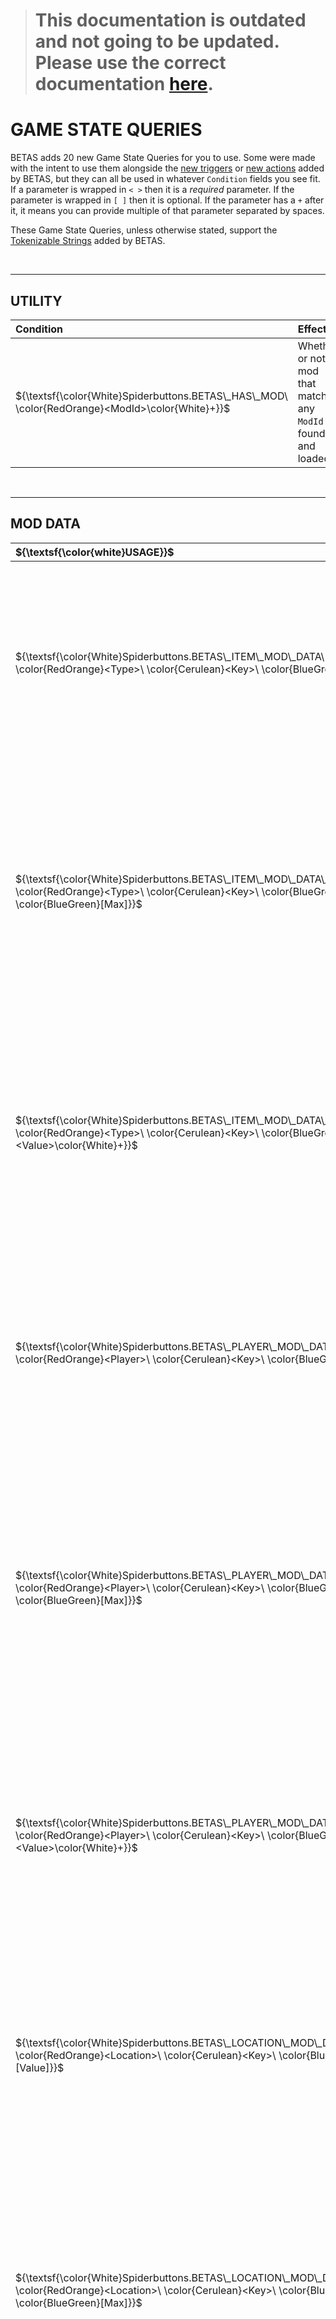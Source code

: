 ﻿> # This documentation is outdated and not going to be updated. Please use the correct documentation [here](https://stardew.button.gay/docs/betas).

# GAME STATE QUERIES

BETAS adds 20 new Game State Queries for you to use. Some were made with the intent to use them alongside the [new triggers](Triggers.md) or [new actions](Actions.md) added by BETAS, but they can all be used in whatever `Condition` fields you see fit. If a parameter is wrapped in `< >` then it is a _required_ parameter. If the parameter is wrapped in `[ ]` then it is optional. If the parameter has a `+` after it, it means you can provide multiple of that parameter separated by spaces.

These Game State Queries, unless otherwise stated, support the [Tokenizable Strings](TokenizableStrings.md) added by BETAS.

<br>

* * *

## UTILITY

| Condition                                                                             | Effect |
|:--------------------------------------------------------------------------------------|:------|
| $`{\textsf{\color{White}Spiderbuttons.BETAS\_HAS\_MOD\ \color{RedOrange}<ModId>\color{White}+}}`$ | Whether or not a mod that matches any `ModId` is found and loaded. |
<br>

* * *

## MOD DATA

| ${\textsf{\color{white}USAGE}}$                                                                                                                                                                                                            | EFFECT                                                                                                                                                                                                                                                          |
|:-------------------------------------------------------------------------------------------------------------------------------------------------------------------------------------------------------------------------------------------|:----------------------------------------------------------------------------------------------------------------------------------------------------------------------------------------------------------------------------------------------------------------|
| $`{\textsf{\color{White}Spiderbuttons.BETAS\_ITEM\_MOD\_DATA\ \color{RedOrange}<Type>\ \color{Cerulean}<Key>\ \color{BlueGreen}[Value]}}`$                                                                  | Whether or not the [specified item](https://stardewvalleywiki.com/Modding:Game_state_queries#For_items_only) has a mod data entry with the given `Key` and `Value`. If no `Value` is given, it checks whether the key exists at all.                            |
| $`{\textsf{\color{White}Spiderbuttons.BETAS\_ITEM\_MOD\_DATA\_RANGE\ \color{RedOrange}<Type>\ \color{Cerulean}<Key>\ \color{BlueGreen}<Min>\ \color{BlueGreen}[Max]}}`$         | If the [specified item](https://stardewvalleywiki.com/Modding:Game_state_queries#For_items_only) has a mod data entry with the given `Key` and the `Value` is an integer, this checks whether that `Value` is between the `Min` and `Max` (default unlimited).  |
| $`{\textsf{\color{White}Spiderbuttons.BETAS\_ITEM\_MOD\_DATA\_CONTAINS\ \color{RedOrange}<Type>\ \color{Cerulean}<Key>\ \color{BlueGreen}<Value>\color{White}+}}`$                                         | If the [specified item](https://stardewvalleywiki.com/Modding:Game_state_queries#For_items_only) has a mod data entry with the given `Key` and the `Value` is a comma or space separated list, this checks whether that list contains any `Value`               |
|                                                                                                                                                                                                                                            |                                                                                                                                                                                                                                                                 |
| $`{\textsf{\color{White}Spiderbuttons.BETAS\_PLAYER\_MOD\_DATA\ \color{RedOrange}<Player>\ \color{Cerulean}<Key>\ \color{BlueGreen}[Value]}}`$                                                | Whether or not the [specified player](https://stardewvalleywiki.com/Modding:Game_state_queries#Target_player) has a mod data entry with the given `Key` and `Value`. If no `Value` is given, it checks whether the key exists at all.                           |
| $`{\textsf{\color{White}Spiderbuttons.BETAS\_PLAYER\_MOD\_DATA\_RANGE\ \color{RedOrange}<Player>\ \color{Cerulean}<Key>\ \color{BlueGreen}<Min>\ \color{BlueGreen}[Max]}}`$     | If the [specified player](https://stardewvalleywiki.com/Modding:Game_state_queries#Target_player) has a mod data entry with the given `Key` and the `Value` is an integer, this checks whether that `Value` is between the `Min` and `Max` (default unlimited). |
| $`{\textsf{\color{White}Spiderbuttons.BETAS\_PLAYER\_MOD\_DATA\_CONTAINS\ \color{RedOrange}<Player>\ \color{Cerulean}<Key>\ \color{BlueGreen}<Value>\color{White}+}}`$                                     | If the [specified player](https://stardewvalleywiki.com/Modding:Game_state_queries#Target_player) has a mod data entry with the given `Key` and the `Value` is a comma or space separated list, this checks whether that list contains any `Value`              |
|                                                                                                                                                                                                                                            |                                                                                                                                                                                                                                                                 |
| $`{\textsf{\color{White}Spiderbuttons.BETAS\_LOCATION\_MOD\_DATA\ \color{RedOrange}<Location>\ \color{Cerulean}<Key>\ \color{BlueGreen}[Value]}}`$                                            | Whether or not the [specified location](https://stardewvalleywiki.com/Modding:Game_state_queries#Target_location) has a mod data entry with the given `Key` and `Value`. If no `Value` is given, it checks whether the key exists at all.                         |
| $`{\textsf{\color{White}Spiderbuttons.BETAS\_LOCATION\_MOD\_DATA\_RANGE\ \color{RedOrange}<Location>\ \color{Cerulean}<Key>\ \color{BlueGreen}<Min>\ \color{BlueGreen}[Max]}}`$ | If the [specified location](https://stardewvalleywiki.com/Modding:Game_state_queries#Target_location) has a mod data entry with the given `Key` and the `Value` is an integer, this checks whether that `Value` is between the `Min` and `Max` (default unlimited).                                                                                   |
| $`{\textsf{\color{White}Spiderbuttons.BETAS\_LOCATION\_MOD\_DATA\_CONTAINS\ \color{RedOrange}<Location>\ \color{Cerulean}<Key>\ \color{BlueGreen}<Value>\color{White}+}}`$                                 | If the [specified location](https://stardewvalleywiki.com/Modding:Game_state_queries#Target_location) has a mod data entry with the given `Key` and the `Value` is a comma or space separated list, this checks whether that list contains any `Value`                                                                                                |
<br>

* * *

## PLAYER

| CONDITION                                                                                                                                                                                          | EFFECT                                                                                                                                                                                                                         |
|:---------------------------------------------------------------------------------------------------------------------------------------------------------------------------------------------------|:-------------------------------------------------------------------------------------------------------------------------------------------------------------------------------------------------------------------------------|
| $`{\textsf{\color{White}Spiderbuttons.BETAS\_PLAYER\_DAYS\_MARRIED\ \color{RedOrange}<Player>\ \color{BlueGreen}<Min>\ \color{BlueGreen}[Max]}}`$    | Whether or not the [specified player](https://stardewvalleywiki.com/Modding:Game_state_queries#Target_player) has been married for at least `Min` days and at most `Max` (default unlimited) days.                             |
| $`{\textsf{\color{White}Spiderbuttons.BETAS\_PLAYER\_SPEED\ \color{RedOrange}<Player>\ \color{BlueGreen}<Min>\ \color{BlueGreen}[Max]}}`$            | Whether or not the [specified player](https://stardewvalleywiki.com/Modding:Game_state_queries#Target_player) has a speed of at least `Min` and at most `Max` (default unlimited). For this query, `Min` and `Max` are floats. |
| $`{\textsf{\color{White}Spiderbuttons.BETAS\_PLAYER\_SPOUSE\_GENDER\ \color{RedOrange}<Player>\ \color{Maroon}<Gender>}}`$                                      | Whether or not the [specified player](https://stardewvalleywiki.com/Modding:Game_state_queries#Target_player) has a spouse that is `Female`, `Male`, or `Undefined`.                                                           |
| $`{\textsf{\color{White}Spiderbuttons.BETAS\_PLAYER\_MOUNTED\ \color{RedOrange}<Player>}}`$                                                                                      | Whether or not the [specified player](https://stardewvalleywiki.com/Modding:Game_state_queries#Target_player) is currently riding a horse or other mount.                                                                      |
| $`{\textsf{\color{White}Spiderbuttons.BETAS\_PLAYER\_STARDROPS\_FOUND\ \color{RedOrange}<Player>\ \color{BlueGreen}<Min>\ \color{BlueGreen}[Max]}}`$ | Whether or not the [specified player](https://stardewvalleywiki.com/Modding:Game_state_queries#Target_player) has found at least `Min` and at most `Max` (default unlimited) Stardrops.                                        |
<br>

* * *

## NPCs

| CONDITION                                                                                                                                                                                                                                                              | EFFECT                                                                                                                                                                                                                                                                                                                                                                     |
|:-----------------------------------------------------------------------------------------------------------------------------------------------------------------------------------------------------------------------------------------------------------------------|:---------------------------------------------------------------------------------------------------------------------------------------------------------------------------------------------------------------------------------------------------------------------------------------------------------------------------------------------------------------------------|
| $`{\textsf{\color{White}Spiderbuttons.BETAS\_NPC\_LOCATION\ \color{Rhodamine}<NPC>\ \color{RedOrange}<Location>\color{White}+}}`$                                                                                                                   | Whether or not the given `NPC` is currently in any `Location`. If you put `Any` instead of an NPC name, this will check whether any `Location` has any NPC in it at all.                                                                                                                                                                                                   |
| $`{\textsf{\color{White}Spiderbuttons.BETAS\_NPC\_NEAR\_PLAYER\ \color{RedOrange}<Player>\ \color{TealBlue}<Radius>\ \color{Rhodamine}[NPC]\color{White}+}}`$                                                                         | Whether or not any `NPC` is within a certain integer radius of the [specified player](https://stardewvalleywiki.com/Modding:Game_state_queries#Target_player). If no `NPC` is given, this checks whether there is any `NPC` at all within the radius of the player. For Farmhands, this is only accurate for the `Current` player or players in the same location as them. |
| $`{\textsf{\color{White}Spiderbuttons.BETAS\_NPC\_NEAR\_NPC}}`$ \$`{\textsf{\color{Maroon}<TargetNPC>\ \color{TealBlue}<Radius>\ \color{Rhodamine}[NPC]\color{White}+}}`$                                                                              | Whether or not any `NPC` is within a certain integer radius of the `TargetNPC`. If no `NPC` is given, this checks whether there is any `NPC` at all within the radius of the `TargetNPC`.                                                                                                                                                                                  |
| $`{\textsf{\color{White}Spiderbuttons.BETAS\_NPC\_NEAR\_AREA\ \color{RedOrange}<Location>\ \color{BlueGreen}<X>\ \color{BlueGreen}<Y>\ \color{TealBlue}<Radius>\ \color{Rhodamine}[NPC]\color{White}+}}`$ | Whether or not any `NPC` is within a certain integer radius of the `X` and `Y` tile coordinates of the given `Location`. If no `NPC` is given, this checks whether there is any `NPC` at all within that radius.                                                                                                                                                           |
<br>

* * *

## LOCATIONS

| CONDITION                                                                                                                                                 |                                                                           EFFECT                                                                           |
|:----------------------------------------------------------------------------------------------------------------------------------------------------------|:----------------------------------------------------------------------------------------------------------------------------------------------------------|
| $`{\textsf{\color{White}Spiderbuttons.BETAS\_LOCATION\_HAS\_NPC\ \color{RedOrange}<Location>\ \color{Rhodamine}[NPC]\color{White}+}}`$  | Whether or not the given `Location` has any specified `NPC` in it. If no `NPC` is given, this checks whether there is any `NPC` at all in the `Location`.  |